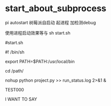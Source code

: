 # start_about_subprocess
pi autostart 
树莓派自启动  起进程  加检测debug



使用进程启动效果等与 sh start.sh

#start.sh


#! /bin/sh

export PATH=$PATH:/usr/local/bin

cd /path/

nohup python project.py >> run_status.log 2>&1 &

TEST000

I WANT TO SAY
